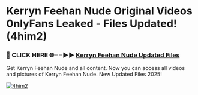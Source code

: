 # Kerryn Feehan Nude Original Videos 0nlyFans Leaked - Files Updated! (4him2)

<h3>🔴 CLICK HERE 🌐==►► <a href="https://tinyurl.com/yrmya6cz" rel="nofollow">Kerryn Feehan Nude Updated Files</a></h3>

Get Kerryn Feehan Nude and all content. Now you can access all videos and pictures of Kerryn Feehan Nude. New Updated Files 2025!

[![4him2](https://i.imgur.com/FMdXYCs.gif)](https://tinyurl.com/yrmya6cz)
